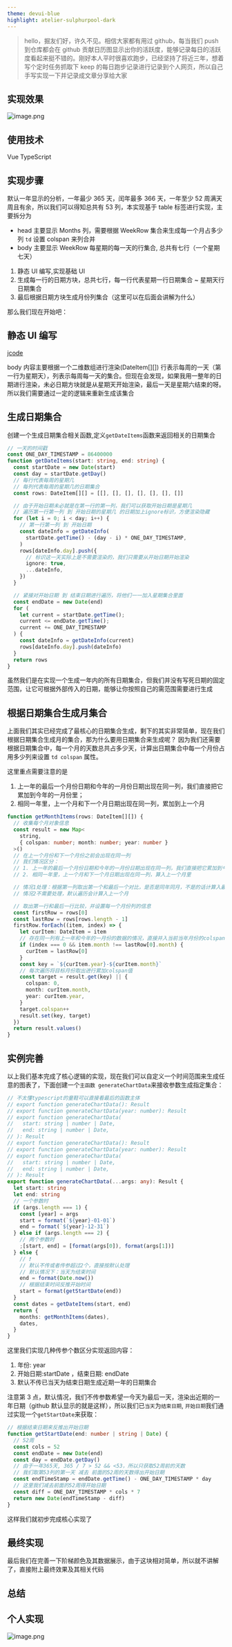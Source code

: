 ```yaml
---
theme: devui-blue
highlight: atelier-sulphurpool-dark
---
```


> hello，掘友们好，许久不见。相信大家都有用过 github，每当我们 push 到仓库都会在 github 贡献日历图显示出你的活跃度，能够记录每日的活跃度看起来挺不错的。刚好本人平时很喜欢跑步，已经坚持了将近三年，想着写个定时任务抓取下 keep 的每日跑步记录进行记录到个人网页，所以自己手写实现一下并记录成文章分享给大家

## 实现效果

![image.png](https://p9-juejin.byteimg.com/tos-cn-i-k3u1fbpfcp/883a15f7e78440f081ecbd10a201ad09~tplv-k3u1fbpfcp-watermark.image?)

## 使用技术

Vue TypeScript

## 实现步骤

默认一年显示的分析，一年最少 365 天，闰年最多 366 天，一年至少 52 周满天周且有余，所以我们可以得知总共有 53 列，本实现基于 table 标签进行实现，主要拆分为

- head 主要显示 Months 列，需要根据 WeekRow 集合来生成每一个月占多少列 `td` 设置 colspan 来列合并
- body 主要显示 WeekRow 每星期的每一天的行集合, 总共有七行（一个星期七天）

1. 静态 UI 编写,实现基础 UI
2. 生成每一行的日期方块，总共七行，每一行代表星期一行日期集合 ~ 星期天行日期集合
3. 最后根据日期方块生成月份列集合（这里可以在后面会讲解为什么）

那么我们现在开始吧：

## 静态 UI 编写

[jcode](https://code.juejin.cn/pen/7260293033449504779)

body 内容主要根据一个二维数组进行渲染(DateItem[][]) 行表示每周的一天（第一行为星期天），列表示每周每一天的集合。但现在会发现，如果我用一整年的日期进行渲染，未必日期方块就是从星期天开始渲染，最后一天是星期六结束的呀。所以我们需要通过一定的逻辑来重新生成该集合

## 生成日期集合

创建一个生成日期集合相关函数,定义`getDateItems`函数来返回相关的日期集合

```typescript
// 一天的时间戳
const ONE_DAY_TIMESTAMP = 86400000
function getDateItems(start: string, end: string) {
  const startDate = new Date(start)
  const day = startDate.getDay()
  // 每行代表每周的星期几
  // 每列代表每周的星期几的日期集合
  const rows: DateItem[][] = [[], [], [], [], [], [], []]

  // 由于开始日期未必就是在第一行的第一列，我们可以获取开始日期是星期几
  // 遍历第一行第一列 到 开始日期的星期几 的日期加上ignore标识，方便渲染隐藏
  for (let i = 0; i < day; i++) {
    // 第一行第一列 到 开始日期
    const dateInfo = getDateInfo(
      startDate.getTime() - (day - i) * ONE_DAY_TIMESTAMP,
    )
    rows[dateInfo.day].push({
      // 标识这一天实际上是不需要渲染的，我们只需要从开始日期开始渲染
      ignore: true,
      ...dateInfo,
    })
  }

  // 紧接对开始日期 到 结束日期进行遍历，将他们一一加入星期集合里面
  const endDate = new Date(end)
  for (
    let current = startDate.getTime();
    current <= endDate.getTime();
    current += ONE_DAY_TIMESTAMP
  ) {
    const dateInfo = getDateInfo(current)
    rows[dateInfo.day].push(dateInfo)
  }
  return rows
}
```

虽然我们是在实现一个生成一年内的所有日期集合，但我们并没有写死日期的固定范围，让它可根据外部传入的日期，能够让你按照自己的需范围需要进行生成

## 根据日期集合生成月集合

上面我们其实已经完成了最核心的日期集合生成，剩下的其实非常简单，现在我们根据日期集合生成月的集合，那为什么要用日期集合来生成呢？
因为我们还需要根据日期集合中，每一个月的天数总共占多少天，计算出日期集合中每一个月份占用多少列来设置 `td colspan` 属性。

这里重点需要注意的是

1. 上一年的最后一个月份日期和今年的一月份日期出现在同一列，我们直接把它累加到今年的一月份里；
2. 相同一年里，上一个月和下一个月日期出现在同一列，累加到上一个月

```typescript
function getMonthItems(rows: DateItem[][]) {
  // 收集每个月对象信息
  const result = new Map<
    string,
    { colspan: number; month: number; year: number }
  >()
  // 在上一个月份和下一个月份之前会出现在同一列
  // 我们情况区分：
  // 1. 上一年的最后一个月份日期和今年的一月份日期出现在同一列，我们直接把它累加到今年的一月份里
  // 2. 相同一年里，上一个月和下一个月日期出现在同一列，算入上一个月里

  // 情况1处理：根据第一列取出第一个和最后一个对比，是否是同年同月，不是的话计算入最后一个的日期月份里
  // 情况2不需要处理，默认遍历会计算入上一个月

  // 取出第一行和最后一行比较，并设置每一个月份列的信息
  const firstRow = rows[0]
  const lastRow = rows[rows.length - 1]
  firstRow.forEach((item, index) => {
    let curItem: DateItem = item
    // 存在同一列有上一年和今年的一月份的数据的情况，直接并入当前当年月份的colspan
    if (index === 0 && item.month !== lastRow[0].month) {
      curItem = lastRow[0]
    }
    const key = `${curItem.year}-${curItem.month}`
    // 每次遍历将目标月份取出进行累加colspan值
    const target = result.get(key) || {
      colspan: 0,
      month: curItem.month,
      year: curItem.year,
    }
    target.colspan++
    result.set(key, target)
  })
  return result.values()
}
```

## 实例完善

以上我们基本完成了核心逻辑的实现，现在我们可以自定义一个时间范围来生成任意的图表了，下面创建一个`主函数 generateChartData`来接收参数生成指定集合：

```typescript
// 不太懂typescript的童鞋可以直接看最后的函数主体
// export function generateChartData(): Result
// export function generateChartData(year: number): Result
// export function generateChartData(
//   start: string | number | Date,
//   end: string | number | Date,
// ): Result
// export function generateChartData(): Result
// export function generateChartData(year: number): Result
// export function generateChartData(
//   start: string | number | Date,
//   end: string | number | Date,
// ): Result
export function generateChartData(...args: any): Result {
  let start: string
  let end: string
  // 一个参数时
  if (args.length === 1) {
    const [year] = args
    start = format(`${year}-01-01`)
    end = format(`${year}-12-31`)
  } else if (args.length === 2) {
    // 两个参数时
    ;[start, end] = [format(args[0]), format(args[1])]
  } else {
    // ❗
    // 默认不传或者传参超过2个，直接按默认处理
    // 默认情况下：当天为结束时间
    end = format(Date.now())
    // 根据结束时间反推开始时间
    start = format(getStartDate(end))
  }
  const dates = getDateItems(start, end)
  return {
    months: getMonthItems(dates),
    dates,
  }
}
```

这里我们实现几种传参个数区分实现返回内容：

1. 年份: year
2. 开始日期:startDate ，结束日期: endDate
3. 默认不传已当天为结束日期生成近期一年的日期集合

注意第 3 点，默认情况，我们不传参数希望一今天为最后一天，渲染出近期的一年日期（github 默认显示的就是这样），所以我们已`当天`为`结束日期`, `开始日期`我们通过实现一个`getStartDate`来获取：

```typescript
// 根据结束日期来反推出开始日期
function getStartDate(end: number | string | Date) {
  // 52周
  const cols = 52
  const endDate = new Date(end)
  const day = endDate.getDay()
  // 由于一年365天, 365 / 7 > 52 && <53，所以只获取52周前的天数
  // 我们取第53列的第一天 减去 前面的52周的天数得出开始日期
  const endTimeStamp = endDate.getTime() - ONE_DAY_TIMESTAMP * day
  // 这里我们减去前面的52周得开始日期
  const diff = ONE_DAY_TIMESTAMP * cols * 7
  return new Date(endTimeStamp - diff)
}
```

这样我们就初步完成核心实现了

## 最终实现
最后我们在完善一下阶梯颜色及其数据展示，由于这块相对简单，所以就不讲解了，直接附上最终效果及其相关代码


## 总结

## 个人实现

![image.png](https://p3-juejin.byteimg.com/tos-cn-i-k3u1fbpfcp/ca9b0aeb3d3f41508c73e201f0c714a5~tplv-k3u1fbpfcp-watermark.image?)
